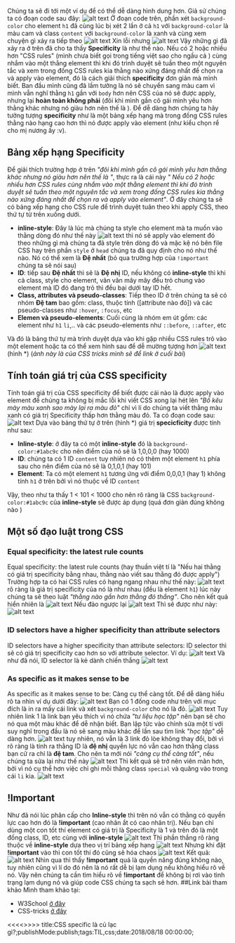 Chúng ta sẽ đi tới một ví dụ để có thể dễ dàng hình dung hơn. Giả sử chúng ta có đoạn code sau đây:
![alt text](https://s3-ap-southeast-1.amazonaws.com/kipalog.com/y8h2jw8nyi_image.png)
Ở đoạn code trên, phần xét `background-color` cho element `h1` đã cùng lúc bị xét 2 lần ở cả `h1` với `background-color` là màu cam và class `content` với `background-color` là xanh và cùng xem chuyện gì xảy ra tiếp theo
![alt text](https://s3-ap-southeast-1.amazonaws.com/kipalog.com/sycq1mugu2_image.png)
Xin lỗi nhưng <i class='em em-laughing'></i>
![alt text](https://s3-ap-southeast-1.amazonaws.com/kipalog.com/5yse1eujwd_image.png)
 Vậy những gì đã xảy ra ở trên đã cho ta thấy **Specificity** là như thế nào. Nếu có 2 hoặc nhiều hơn "CSS rules" (mình chưa biết gọi trong tiếng việt sao cho ngầu cả <i class='em em-laughing'></i>)  cùng nhắm vào một thằng element thì khi đó trình duyệt sẽ tuần theo một nguyên tắc và xem trong đống CSS rules kia thằng nào xứng đáng nhất để chọn ra và apply vào element, đó là cách giải thích **specificity** đơn giản mà mình biết. Ban đầu mình cũng đã lầm tưởng là nó sẽ chuyển sang màu cam vì mình vẫn nghĩ thằng `h1` gần với `body` hơn nên CSS của nó sẽ được apply, nhưng lại **hoàn toàn không phải** (đôi khi mình gần cô gái mình yêu hơn thằng khác nhưng nó giàu hơn nên thế là <i class='em em-sob'></i>). Để dễ dàng hơn chúng ta hãy tưởng tượng **specificity** như là một bảng xếp hạng mà trong đống CSS rules thằng nào hạng cao hơn thì nó được apply vào element (như kiểu chọn rể cho mị nương ấy :v).
## Bảng xếp hạng Specificity 
Để giải thích trường hợp ở trên *"đôi khi mình gần cô gái mình yêu hơn thằng khác nhưng nó giàu hơn nên thế là <i class='em em-sob'></i>"*, thực ra là cái này *" Nếu có 2 hoặc nhiều hơn CSS rules cùng nhắm vào một thằng element thì khi đó trình duyệt sẽ tuần theo một nguyên tắc và xem trong đống CSS rules kia thằng nào xứng đáng nhất để chọn ra và apply vào element"*. Ở đây chúng ta sẽ có bảng xếp hạng cho CSS rule để trình duyệt tuân theo khi apply CSS, theo thứ tự từ trên xuống dưới.
* **inline-style**: Đây là lúc mà chúng ta style cho element mà ta muốn vào thằng dòng đó như thế này
![alt text](https://s3-ap-southeast-1.amazonaws.com/kipalog.com/b0wss1m05a_image.png)  thì nó sẽ apply vào element đó theo những gì mà chúng ta đã style trên dòng đó và mặc kệ nó bên file CSS hay trên phần `style` ở `head` chúng ta đã quy định cho nó như thế nào. Nó có thể xem là **Đệ nhất** (bỏ qua trường hợp của `!important` chúng ta sẽ nói sau)
* **ID**: tiếp sau **Đệ nhất** thì sẽ là **Đệ nhị** ID, nếu không có **inline-style** thì khi cả class, style cho element, vân vân mây mây đều trỏ chung vào element mà ID đó đang trỏ thì đều bại dưới tay ID hết.
* **Class,  attributes và pseudo-classes**: Tiếp theo ID ở trên chúng ta sẽ có nhóm **Đệ tam** bao gồm: class, thuộc tính ([attribute nào đó]) và các pseudo-classes như `:hover`, `:focus`, etc
* **Elemen và pseudo-elements**: Cuối cùng là nhóm em út gồm: các element như `h1` `li`,.. và các pseudo-elements như `::before`, `::after`, etc

Và đó là bảng thứ tự mà trình duyệt dựa vào khi gặp nhiều CSS rules trỏ vào một element hoặc ta có thể xem hình sau để dễ mường tượng hơn
![alt text](https://s3-ap-southeast-1.amazonaws.com/kipalog.com/pw01w8t5hy_image.png)
(hình \*)
(*ảnh này là của CSS tricks mình sẽ để link ở cuối bài*)
## Tính toán giá trị của CSS specificity
Tính toán giá trị của CSS specificity để biết được cái nào là được apply vào element để chúng ta không bị mắc lỗi khi viết CSS xong lại hét lên *"Bố kêu mày màu xanh sao mày lại ra màu đỏ"* chỉ vì lí do chúng ta viết thằng màu xanh có giá trị Specificity thấp hơn thằng màu đỏ. 
Ta có đoạn code sau:
![alt text](https://s3-ap-southeast-1.amazonaws.com/kipalog.com/3jx3tlud39_image.png)
Dựa vào bảng thứ tự ở trên (hình \*) giá trị **specicficity** được tính như sau:
* **Inline-style**: ở đây ta có một **inline-style** đó là `background-color:#1abc9c` cho nên điểm của nó sẽ là 1,0,0,0 (hay 1000) 
* **ID**: chúng ta có 1 ID `content` tuy nhiên nó có thêm một element `h1` phía sau cho nên điểm của nó sẽ là 0,1,0,1 (hay 101)
* **Element**: Ta có một element `h1` tương ứng với điểm 0,0,0,1 (hay 1) không tính `h1` ở trên bởi vì nó thuộc về ID `content`

Vậy, theo như ta thấy 1 < 101 < 1000 cho nên rõ ràng là CSS `background-color:#1abc9c` của **inline-style** sẽ được áp dụng (quá đơn giản đúng không nào <i class='em em-laughing'></i>)

## Một số đạo luật trong CSS
### Equal specificity: the latest rule counts
Equal specificity: the latest rule counts (hay thuần việt tí là "Nếu hai thằng có giá trị specificity bằng nhau, thằng nào viết sau thằng đó được apply")
Trường hợp ta có hai CSS rules có hạng ngang nhau như thế này:
![alt text](https://s3-ap-southeast-1.amazonaws.com/kipalog.com/ib6tftqol6_image.png) rõ ràng là giá trị specificity của nó là như nhau (đều là element `h1`) lúc này chúng ta sẽ theo luật *"thằng nào gần hơn thằng đó thắng"*. Cho nên kết quả hiển nhiên là
![alt text](https://s3-ap-southeast-1.amazonaws.com/kipalog.com/hvzq2hb1lm_image.png)
Nếu đảo ngược lại
![alt text](https://s3-ap-southeast-1.amazonaws.com/kipalog.com/m8fwh0p00u_image.png)
Thì sẽ được như này:
![alt text](https://s3-ap-southeast-1.amazonaws.com/kipalog.com/bog84cujph_image.png)
### ID selectors have a higher specificity than attribute selectors
ID selectors have a higher specificity than attribute selectors: ID selector thì sẽ có giá trị specificity cao hơn so với attribute selector. Ví dụ:
![alt text](https://s3-ap-southeast-1.amazonaws.com/kipalog.com/isyodl9nn8_image.png) Và như đã nói, ID selector là kẻ dành chiến thắng
![alt text](https://s3-ap-southeast-1.amazonaws.com/kipalog.com/d24if98gtp_image.png)
### As specific as it makes sense to be
 As specific as it makes sense to be: Càng cụ thể càng tốt. Để dễ dàng hiểu rõ ta nhìn ví dụ dưới đây:
 ![alt text](https://s3-ap-southeast-1.amazonaws.com/kipalog.com/s5s0u27ygx_image.png)
 Bạn có 1 đống code như trên với mục đích là in ra mấy cái link và xét `background-color` cho nó là đỏ.
 ![alt text](https://s3-ap-southeast-1.amazonaws.com/kipalog.com/satt8swhte_image.png)
 Tuy nhiên link 1 là link bạn yêu thích vì nó chứa *"tư liệu học tập"* nên bạn sẽ cho nó qua một màu khác để dễ nhận biết. Bạn lập tức vào chỉnh sửa một tí với suy nghĩ trong đầu là nó sẽ sang màu khác để lần sau tìm link *"học tập"* dễ dàng hơn.
 ![alt text](https://s3-ap-southeast-1.amazonaws.com/kipalog.com/eux2mwhtxe_image.png)
 tuy nhiên, nó vẫn là 3 link đỏ lòe không thay đổi, bởi vì rõ ràng là tính ra thằng ID là **đệ nhị** quyền lực nó vẫn cao hơn thằng class bạn cử ra chỉ là **đệ tam**. Cho nên ta mới nói *"càng cụ thể càng tốt"*, nếu chúng ta sửa lại như thế này
 ![alt text](https://s3-ap-southeast-1.amazonaws.com/kipalog.com/xa55r62jg_image.png)
 Thì kết quả sẽ trở nên viên mãn hơn, bởi vì nó cụ thể hơn việc chỉ ghi mỗi thằng class `special` và quăng vào trong cái `li` kia.
 ![alt text](https://s3-ap-southeast-1.amazonaws.com/kipalog.com/6o6d9bijl7_image.png)
## !Important
Như đã nói lúc phân cấp cho **Inline-style** thì trên nó vẫn có thằng có quyền lực cao hơn đó là **!important** (cao nhân ắt có cao nhân trị). Nếu bạn chỉ dùng một con tốt thí element có giá trị là Specificity là 1 và trên đó là một đống class, ID, etc cùng với **inline-style**
![alt text](https://s3-ap-southeast-1.amazonaws.com/kipalog.com/rzp9ez4kvw_image.png)
Thì phần thắng rõ ràng thuộc về **inline-style** dựa theo vị trí bảng xếp hạng
![alt text](https://s3-ap-southeast-1.amazonaws.com/kipalog.com/e4ntg4badc_image.png)
Nhưng khi đặt **!important** vào thì con tốt thí đó cũng sẽ hóa chaos
![alt text](https://s3-ap-southeast-1.amazonaws.com/kipalog.com/uxclepdvf0_image.png)
Kết quả:
![alt text](https://s3-ap-southeast-1.amazonaws.com/kipalog.com/ujqbqybh51_image.png)
Nhìn qua thì thấy **!important** quá là quyền năng đúng không nào, tuy nhiên cũng vì lí do đó nên là nó rất dễ bị lạm dụng nếu không hiểu rõ về nó. Vậy nên chúng ta cần tìm hiểu rõ về **!important** để không bị rơi vào tình trạng lạm dụng nó và giúp code CSS chúng ta sạch sẽ hơn.
##Link bài tham khảo
Mình tham khảo tại:
* W3School [ở đây](https://www.w3schools.com/css/css_specificity.asp)
* CSS-tricks [ở đây](https://css-tricks.com/specifics-on-css-specificity/)


<<<<<Blog-Meta-Data>>>>>
title:CSS specific là củ lạc gì?;publishMode:publish;tags:TIL,css;date:2018/08/18 00:00:00;